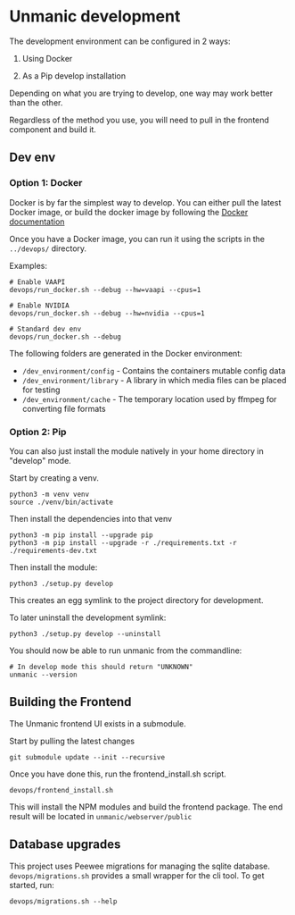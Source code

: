 # Unmanic development

The development environment can be configured in 2 ways:

1. Using Docker

2. As a Pip develop installation


Depending on what you are trying to develop, one way may work better than the other.

Regardless of the method you use, you will need to pull in the frontend component and build it.



## Dev env

### Option 1: Docker

Docker is by far the simplest way to develop. You can either pull the latest Docker image, or build
the docker image by following the [Docker documentation](../docker/README.md)

Once you have a Docker image, you can run it using the scripts in the `../devops/` directory.

Examples:
```
# Enable VAAPI
devops/run_docker.sh --debug --hw=vaapi --cpus=1

# Enable NVIDIA
devops/run_docker.sh --debug --hw=nvidia --cpus=1

# Standard dev env
devops/run_docker.sh --debug
```

The following folders are generated in the Docker environment:

  - `/dev_environment/config` - Contains the containers mutable config data
  - `/dev_environment/library` - A library in which media files can be placed for testing
  - `/dev_environment/cache` - The temporary location used by ffmpeg for converting file formats

### Option 2: Pip

You can also just install the module natively in your home directory in "develop" mode.

Start by creating a venv.
```
python3 -m venv venv
source ./venv/bin/activate
```

Then install the dependencies into that venv
```
python3 -m pip install --upgrade pip
python3 -m pip install --upgrade -r ./requirements.txt -r ./requirements-dev.txt
```

Then install the module:

```
python3 ./setup.py develop
```

This creates an egg symlink to the project directory for development.

To later uninstall the development symlink:

```
python3 ./setup.py develop --uninstall
```

You should now be able to run unmanic from the commandline:
```
# In develop mode this should return "UNKNOWN"
unmanic --version
```



## Building the Frontend

The Unmanic frontend UI exists in a submodule.

Start by pulling the latest changes

```
git submodule update --init --recursive 
```

Once you have done this, run the frontend_install.sh script.

```
devops/frontend_install.sh
```

This will install the NPM modules and build the frontend package. The end result will be located in `unmanic/webserver/public`



## Database upgrades

This project uses Peewee migrations for managing the sqlite database.
`devops/migrations.sh` provides a small wrapper for the cli tool. To get started, run:
```
devops/migrations.sh --help
```
